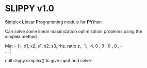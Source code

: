 # SLIPPY v1.0
**S**implex **LI**near **P**rogramming module for **PY**thon

Can solve some linear maximization optimization problems using the simplex method

Mat = [-, x1, x2, s1, s2, s3, rhs, ratio
       z, -1, -4, 0 , 0 , 0 ,  0 ,   -  
       ... ]    

call slippy.simplex() to give input and solve
